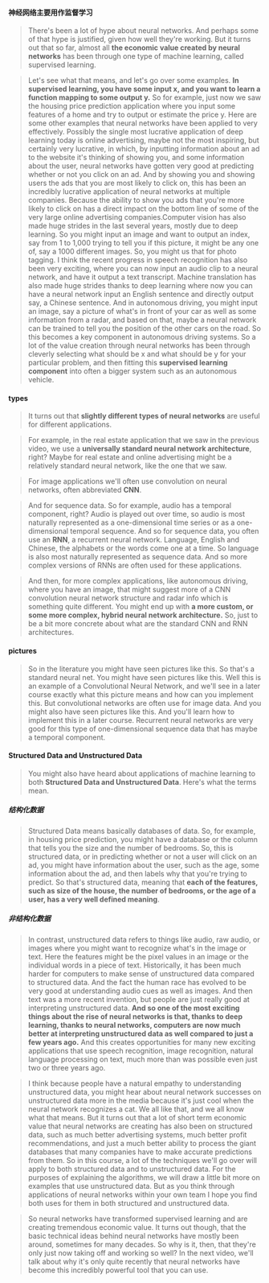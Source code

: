 #### 神经网络主要用作监督学习
> There's been a lot of hype about neural networks. And perhaps some of that hype is justified, given how well they're working. But it turns out that so far, almost all **the economic value created by neural networks** has been through one type of machine learning, called supervised learning. 

> Let's see what that means, and let's go over some examples. **In supervised learning, you have some input x, and you want to learn a function mapping to some output y.** So for example, just now we saw the housing price prediction application where you input some features of a home and try to output or estimate the price y. Here are some other examples that neural networks have been applied to very effectively. Possibly the single most lucrative application of deep learning today is online advertising, maybe not the most inspiring, but certainly very lucrative, in which, by inputting information about an ad to the website it's thinking of showing you, and some information about the user, neural networks have gotten very good at predicting whether or not you click on an ad. And by showing you and showing users the ads that you are most likely to click on, this has been an incredibly lucrative application of neural networks at multiple companies. Because the ability to show you ads that you're more likely to click on has a direct impact on the bottom line of some of the very large online advertising companies.Computer vision has also made huge strides in the last several years, mostly due to deep learning. So you might input an image and want to output an index, say from 1 to 1,000 trying to tell you if this picture, it might be any one of, say a 1000 different images. So, you might us that for photo tagging. I think the recent progress in speech recognition has also been very exciting, where you can now input an audio clip to a neural network, and have it output a text transcript. Machine translation has also made huge strides thanks to deep learning where now you can have a neural network input an English sentence and directly output say, a Chinese sentence. And in autonomous driving, you might input an image, say a picture of what's in front of your car as well as some information from a radar, and based on that, maybe a neural network can be trained to tell you the position of the other cars on the road. So this becomes a key component in autonomous driving systems. So a lot of the value creation through neural networks has been through cleverly selecting what should be x and what should be y for your particular problem, and then fitting this **supervised learning component** into often a bigger system such as an autonomous vehicle. 

#### types
> It turns out that **slightly different types of neural networks** are useful for different applications. 

> For example, in the real estate application that we saw in the previous video, we use a **universally standard neural network architecture**, right? Maybe for real estate and online advertising might be a relatively standard neural network, like the one that we saw.

>For image applications we'll often use convolution on neural networks, often abbreviated **CNN**. 

> And for sequence data. So for example, audio has a temporal component, right? Audio is played out over time, so audio is most naturally represented as a one-dimensional time series or as a one-dimensional temporal sequence. And so for sequence data, you often use an **RNN**, a recurrent neural network. Language, English and Chinese, the alphabets or the words come one at a time. So language is also most naturally represented as sequence data. And so more complex versions of RNNs are often used for these applications. 

> And then, for more complex applications, like autonomous driving, where you have an image, that might suggest more of a CNN convolution neural network structure and radar info which is something quite different. You might end up with **a more custom, or some more complex, hybrid neural network architecture.** So, just to be a bit more concrete about what are the standard CNN and RNN architectures. 

#### pictures
> So in the literature you might have seen pictures like this. So that's a standard neural net. You might have seen pictures like this. Well this is an example of a Convolutional Neural Network, and we'll see in a later course exactly what this picture means and how can you implement this. But convolutional networks are often use for image data. And you might also have seen pictures like this. And you'll learn how to implement this in a later course. Recurrent neural networks are very good for this type of one-dimensional sequence data that has maybe a temporal component. 

#### Structured Data and Unstructured Data
> You might also have heard about applications of machine learning to both **Structured Data and Unstructured Data**. Here's what the terms mean. 

##### 结构化数据
> Structured Data means basically databases of data. So, for example, in housing price prediction, you might have a database or the column that tells you the size and the number of bedrooms. So, this is structured data, or in predicting whether or not a user will click on an ad, you might have information about the user, such as the age, some information about the ad, and then labels why that you're trying to predict. So that's structured data, meaning that **each of the features, such as size of the house, the number of bedrooms, or the age of a user, has a very well defined meaning**. 

##### 非结构化数据
> In contrast, unstructured data refers to things like audio, raw audio, or images where you might want to recognize what's in the image or text. Here the features might be the pixel values in an image or the individual words in a piece of text. Historically, it has been much harder for computers to make sense of unstructured data compared to structured data. And the fact the human race has evolved to be very good at understanding audio cues as well as images. And then text was a more recent invention, but people are just really good at interpreting unstructured data. **And so one of the most exciting things about the rise of neural networks is that, thanks to deep learning, thanks to neural networks, computers are now much better at interpreting unstructured data as well compared to just a few years ago.** And this creates opportunities for many new exciting applications that use speech recognition, image recognition, natural language processing on text, much more than was possible even just two or three years ago. 


> I think because people have a natural empathy to understanding unstructured data, you might hear about neural network successes on unstructured data more in the media because it's just cool when the neural network recognizes a cat. We all like that, and we all know what that means. But it turns out that a lot of short term economic value that neural networks are creating has also been on structured data, such as much better advertising systems, much better profit recommendations, and just a much better ability to process the giant databases that many companies have to make accurate predictions from them. So in this course, a lot of the techniques we'll go over will apply to both structured data and to unstructured data. For the purposes of explaining the algorithms, we will draw a little bit more on examples that use unstructured data. But as you think through applications of neural networks within your own team I hope you find both uses for them in both structured and unstructured data. 

> So neural networks have transformed supervised learning and are creating tremendous economic value. It turns out though, that the basic technical ideas behind neural networks have mostly been around, sometimes for many decades. So why is it, then, that they're only just now taking off and working so well? In the next video, we'll talk about why it's only quite recently that neural networks have become this incredibly powerful tool that you can use.
